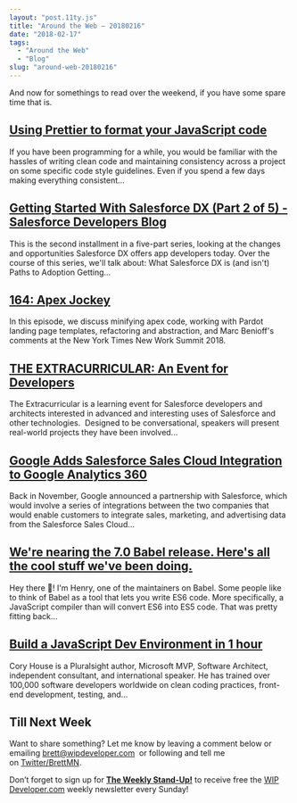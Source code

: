 ```yaml
---
layout: "post.11ty.js"
title: "Around the Web – 20180216"
date: "2018-02-17"
tags: 
  - "Around the Web"
  - "Blog"
slug: "around-web-20180216"
---
```


And now for somethings to read over the weekend, if you have some spare time that is.

## [Using Prettier to format your JavaScript code](http://www.wisdomgeek.com/web-development/using-prettier-format-javascript-code/)

If you have been programming for a while, you would be familiar with the hassles of writing clean code and maintaining consistency across a project on some specific code style guidelines. Even if you spend a few days making everything consistent…

## [Getting Started With Salesforce DX (Part 2 of 5) - Salesforce Developers Blog](https://developer.salesforce.com/blogs/2018/02/getting-started-salesforce-dx-part-2-5.html)

This is the second installment in a five-part series, looking at the changes and opportunities Salesforce DX offers app developers today. Over the course of this series, we'll talk about: What Salesforce DX is (and isn't) Paths to Adoption Getting…

## [164: Apex Jockey](http://www.gooddaysirpodcast.com/podcast/2018/2/14/164-apex-jockey)

In this episode, we discuss minifying apex code, working with Pardot landing page templates, refactoring and abstraction, and Marc Benioff's comments at the New York Times New Work Summit 2018.

## [THE EXTRACURRICULAR: An Event for Developers](http://theextracurricular.org/)

The Extracurricular is a learning event for Salesforce developers and architects interested in advanced and interesting uses of Salesforce and other technologies.  Designed to be conversational, speakers will present real-world projects they have been involved...

## [Google Adds Salesforce Sales Cloud Integration to Google Analytics 360](http://www.petri.com/google-adds-salesforce-sales-cloud-integration-google-analytics-360)

Back in November, Google announced a partnership with Salesforce, which would involve a series of integrations between the two companies that would enable customers to integrate sales, marketing, and advertising data from the Salesforce Sales Cloud…

## [We're nearing the 7.0 Babel release. Here's all the cool stuff we've been doing.](http://medium.freecodecamp.org/were-nearing-the-7-0-babel-release-here-s-all-the-cool-stuff-we-ve-been-doing-8c1ade684039)

Hey there 👋! I'm Henry, one of the maintainers on Babel. Some people like to think of Babel as a tool that lets you write ES6 code. More specifically, a JavaScript compiler than will convert ES6 into ES5 code. That was pretty fitting back…

## [Build a JavaScript Dev Environment in 1 hour](http://www.infoq.com/presentations/javascript-dev-environment)

Cory House is a Pluralsight author, Microsoft MVP, Software Architect, independent consultant, and international speaker. He has trained over 100,000 software developers worldwide on clean coding practices, front-end development, testing, and…

## Till Next Week

Want to share something? Let me know by leaving a comment below or emailing [brett@wipdeveloper.com](mailto:brett@wipdeveloper.com)  or following and tell me on [Twitter/BrettMN](https://twitter.com/BrettMN).

Don’t forget to sign up for **[The Weekly Stand-Up!](https://wipdeveloper.wpcomstaging.com/newsletter/)** to receive free the [WIP Developer.com](https://wipdeveloper.wpcomstaging.com/) weekly newsletter every Sunday!
